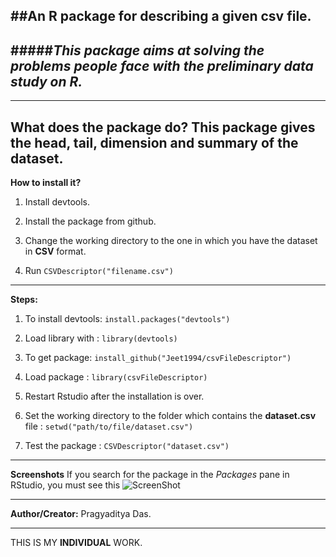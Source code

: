 ##An R package for describing a given csv file.
---
#####*This package aims at solving the problems people face with the preliminary data study on R.*
---
---

**What does the package do?**
This package gives the head, tail, dimension and summary of the dataset.
---
**How to install it?**
1. Install devtools.

2. Install the package from github.

3. Change the working directory to the one in which you have the dataset in **CSV** format.

4. Run `CSVDescriptor("filename.csv")`
---
**Steps:**
1. To install devtools: `install.packages("devtools")`

2. Load library with : `library(devtools)`

3. To get package: `install_github("Jeet1994/csvFileDescriptor")`

4. Load package : `library(csvFileDescriptor)`

5. Restart Rstudio after the installation is over.

6. Set the working directory to the folder which contains the **dataset.csv**
file : `setwd("path/to/file/dataset.csv")`

6. Test the package : `CSVDescriptor("dataset.csv")`

---

**Screenshots**
If you search for the package in the *Packages* pane in RStudio, you must see this
![ScreenShot](http://i.imgur.com/8f2QJUy.png )

---

**Author/Creator:**
Pragyaditya Das.

---

THIS IS MY **INDIVIDUAL** WORK. 
